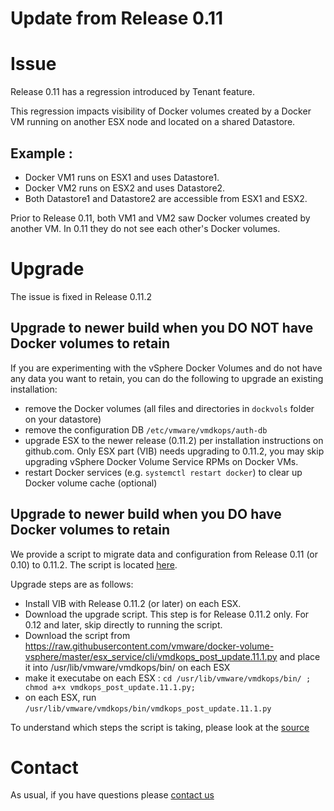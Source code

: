 # Update from Release 0.11

# Issue
Release 0.11 has a regression introduced by Tenant feature.

This regression impacts visibility of Docker volumes created by a Docker VM running on another ESX node
and located on a shared Datastore.

## Example :
* Docker VM1 runs on ESX1 and uses Datastore1.
* Docker VM2 runs on ESX2 and uses Datastore2.
* Both Datastore1 and Datastore2 are accessible from ESX1 and ESX2.

Prior to Release 0.11, both VM1 and VM2 saw Docker volumes created by another VM.
In 0.11 they do not see each other's Docker volumes.

# Upgrade

The issue is fixed in Release 0.11.2

## Upgrade to newer build when you DO NOT have Docker volumes to retain

If you are experimenting with the vSphere Docker Volumes and do not have any data you want to retain,
you can do the following to upgrade an existing installation:

* remove the Docker volumes (all files and directories in `dockvols` folder on your datastore)
* remove the configuration DB  `/etc/vmware/vmdkops/auth-db`
* upgrade ESX to the newer release (0.11.2) per installation instructions on github.com. Only ESX part (VIB) needs upgrading to 0.11.2, you may skip upgrading
vSphere Docker Volume Service RPMs on Docker VMs.
* restart Docker services (e.g. `systemctl restart docker`) to clear up Docker volume cache
(optional)


## Upgrade to newer build when you DO have Docker volumes to retain

We provide a script to migrate data and configuration from Release 0.11 (or 0.10) to 0.11.2.
The script is located [here](https://raw.githubusercontent.com/vmware/docker-volume-vsphere/master/esx_service/cli/vmdkops_post_update.11.1.py).

Upgrade steps are as follows: 
* Install VIB with Release 0.11.2 (or later) on each ESX.
* Download the upgrade script. This step is for Release 0.11.2 only. For 0.12 and later, skip directly to running the script.
 * Download the script from https://raw.githubusercontent.com/vmware/docker-volume-vsphere/master/esx_service/cli/vmdkops_post_update.11.1.py and place it into /usr/lib/vmware/vmdkops/bin/ on each ESX
  * make it executabe on each ESX : `cd /usr/lib/vmware/vmdkops/bin/ ; chmod a+x vmdkops_post_update.11.1.py;`
* on each ESX, run `/usr/lib/vmware/vmdkops/bin/vmdkops_post_update.11.1.py`

To understand which steps the script is taking, please look at the [source](https://github.com/vmware/docker-volume-vsphere/blob/master/esx_service/cli/vmdkops_post_update.11.1.py)

# Contact

As usual, if you have questions please [contact us](https://github.com/vmware/docker-volume-vsphere#contact-us)
